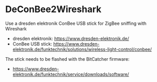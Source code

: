# DeConBee2Wireshark
Use a dresden elektronik ConBee USB stick for ZigBee sniffing with Wireshark

* dresden elektronik: https://www.dresden-elektronik.de/
* ConBee USB stick: https://www.dresden-elektronik.de/funktechnik/solutions/wireless-light-control/conbee/

The stick needs to be flashed with the BitCatcher firmware: 
* https://www.dresden-elektronik.de/funktechnik/service/downloads/software/
